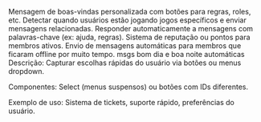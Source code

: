 
Mensagem de boas-vindas personalizada com botões para regras, roles, etc.
Detectar quando usuários estão jogando jogos específicos e enviar mensagens relacionadas.
Responder automaticamente a mensagens com palavras-chave (ex: ajuda, regras).
Sistema de reputação ou pontos para membros ativos.
Envio de mensagens automáticas para membros que ficaram offline por muito tempo.
msgs bom dia e boa noite automáticas
Descrição: Capturar escolhas rápidas do usuário via botões ou menus dropdown.

Componentes: Select (menus suspensos) ou botões com IDs diferentes.

Exemplo de uso: Sistema de tickets, suporte rápido, preferências do usuário.

